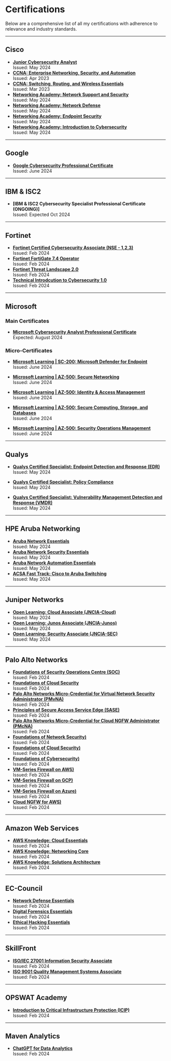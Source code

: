 # Certifications

Below are a comprehensive list of all my certifications with adherence to relevance and industry standards.

---

## Cisco
- **[Junior Cybersecurity Analyst](https://www.credly.com/badges/7dc61d6c-9e1f-44b4-add0-1b3a26873812/public_url)**  
  Issued: May 2024
- **[CCNA: Enterprise Networking, Security, and Automation](https://www.credly.com/badges/421e0dee-b5ce-4e74-abfa-284c42938a40/public_url)**  
  Issued: Apr 2023
- **[CCNA: Switching, Routing, and Wireless Essentials](https://www.credly.com/badges/dc0e8d15-d18a-476b-9814-da20771cf8dc/public_url)**  
  Issued: Mar 2023
- **[Networking Academy: Network Support and Security](https://www.credly.com/badges/fc5e0998-24d6-49f8-ad08-0bff38de0255/public_url)**  
  Issued: May 2024
- **[Networking Academy: Network Defense](https://www.credly.com/badges/05154f0e-fe07-44e6-b6eb-d0c0fa5a3b76/public_url)**  
  Issued: May 2024
- **[Networking Academy: Endpoint Security](https://www.credly.com/badges/2b12ff8d-57eb-47bf-8a73-fa50fb21d50c/public_url)**  
  Issued: May 2024
- **[Networking Academy: Introduction to Cybersecurity](https://www.credly.com/badges/ba9aab2b-a706-4705-a12b-8b9d89ee5d2c/public_url)**  
  Issued: May 2024
  
---

## Google
- **[Google Cybersecurity Professional Certificate](https://drive.google.com/file/d/1BfyJsJEG6PjdR32HL_J1oRmsvaImj1hQ/view?usp=drive_link)**  
  Issued: June 2024

---

## IBM & ISC2
- **[IBM & ISC2 Cybersecurity Specialist Professional Certificate (ONGOING)]**  
  Issued: Expected Oct 2024

---

## Fortinet
- **[Fortinet Certified Cybersecurity Associate (NSE - 1,2,3)](https://drive.google.com/file/d/1yKLGIhgN4ubNKke7a_WIcBAKnu2-s2_X/view?usp=drive_link)**  
  Issued: Feb 2024
- **[Fortinet FortiGate 7.4 Operator](https://www.credly.com/badges/ed91c5b1-2eee-462f-a433-5ca02f4a774a/public_url)**  
  Issued: Feb 2024
- **[Fortinet Threat Landscape 2.0](https://www.credly.com/badges/c85a4d45-470d-4caf-9d40-2f98ba098492/public_url)**  
  Issued: Feb 2024
- **[Technical Introdcution to Cybersecurity 1.0](https://www.credly.com/badges/3d16671a-f2cd-4712-93ac-7c4657ca6a0d/public_url)**  
  Issued: Feb 2024

---

## Microsoft

### Main Certificates
- **[Microsoft Cybersecurity Analyst Professional Certificate](https://drive.google.com/file/d/1aJyZr9vfHpCRsVj7SHhh4NGlCTJ_92V6/view?usp=drive_link)**  
  Expected: August 2024

### Micro-Certificates 
  
- **[Microsoft Learning | SC-200: Microsoft Defender for Endpoint](https://drive.google.com/file/d/1_g0ent0spZp1enDN6jLZis4ITPJpHLPR/view?usp=drive_link)**  
  Issued: June 2024

- **[Microsoft Learning | AZ-500: Secure Networking](https://drive.google.com/file/d/11sWmA2b2WAF0DkuOnvg6Is6pTh_IOARc/view?usp=drive_link)**  
  Issued: June 2024

- **[Microsoft Learning | AZ-500: Identity & Access Management](https://drive.google.com/file/d/1HeU0Bt64ctyTvGWkSuq9E59lY8EJD9oc/view?usp=drive_link)**  
  Issued: June 2024

- **[Microsoft Learning | AZ-500: Secure Computing, Storage, and Databases](https://drive.google.com/file/d/1_g0ent0spZp1enDN6jLZis4ITPJpHLPR/view?usp=drive_link)**  
  Issued: June 2024

- **[Microsoft Learning | AZ-500: Security Operations Management](https://drive.google.com/file/d/1e5tvzm_vp8s8TaCAWLrev2bFTtLxe7Tt/view?usp=drive_link)**  
  Issued: June 2024


---

## Qualys
- **[Qualys Certified Specialist: Endpoint Detection and Response (EDR)](https://drive.google.com/file/d/1PAKhOSkxhHsTJSkZaXb-ID3I6GbV8ig1/view?usp=drive_link)**  
  Issued: May 2024

- **[Qualys Certified Specialist: Policy Compliance](https://drive.google.com/file/d/1MF9Rmb8hlDXxSn8TGz-nyFcaPt-Rqvg6/view?usp=drive_link)**  
  Issued: May 2024

- **[Qualys Certified Specialist: Vulnerability Management Detection and Response (VMDR)](https://drive.google.com/file/d/1Dwze0fljgk-mtO6viOdo9r9lMTZede3U/view?usp=drive_link)**  
  Issued: May 2024

---

## HPE Aruba Networking
- **[Aruba Network Essentials](https://drive.google.com/file/d/18JHuMrUP2pttf2_u7L0N8BrJsWKlzETd/view?usp=drive_link)**  
  Issued: May 2024
- **[Aruba Network Security Essentials](https://drive.google.com/file/d/1Fc_2Jk6ITjZlQ4oZHLpCd66dCBPXV15R/view?usp=drive_link)**  
  Issued: May 2024
- **[Aruba Network Automation Essentials](https://drive.google.com/file/d/1nIAEU9BOMuUarMPZTvYtGabOmlIN-oU4/view?usp=drive_link)**  
  Issued: May 2024
- **[ACSA Fast Track: Cisco to Aruba Switching](https://drive.google.com/file/d/1L2wwGRKNoGXgCS5lrKcP4CUlIxzNiHvX/view?usp=drive_link)**  
  Issued: May 2024

---

## Juniper Networks
- **[Open Learning: Cloud Associate (JNCIA-Cloud)](https://drive.google.com/file/d/19MCNtJP4WQJWRhuz1mULCZr8WySYpCyc/view?usp=drive_link)**  
  Issued: May 2024
- **[Open Learning: Junos Associate (JNCIA-Junos)](https://drive.google.com/file/d/1zpK66KFHSO9VWls3JlkKxBeYsB5xpOFi/view?usp=drive_link)**  
  Issued: May 2024
- **[Open Learning: Security Associate (JNCIA-SEC)](https://drive.google.com/file/d/11NfplKX1Q3rL6YFsYuU2HsoDxO7-yc3_/view?usp=drive_link)**  
  Issued: May 2024

---

## Palo Alto Networks
- **[Foundations of Security Operations Centre (SOC)](https://drive.google.com/file/d/1xtEuKWarJHwlVFHHywndn_CJkLXgtIHe/view?usp=drive_link)**  
  Issued: Feb 2024
- **[Foundations of Cloud Security](https://drive.google.com/file/d/1U5EHDSS5dApO0CleGEhgY0qzBgUMA-R-/view?usp=drive_link)**  
  Issued: Feb 2024
- **[Palo Alto Networks Micro-Credential for Virtual Network Security Administrator (PMvNA)](https://www.credly.com/badges/93113800-60a7-4fc0-8287-98bdb84c5a16/public_url)**  
  Issued: Feb 2024
- **[Principles of Secure Access Service Edge (SASE)](https://drive.google.com/file/d/1t50Q9id3QZOByFUDK8xSW0mBhH8aluri/view?usp=drive_link)**  
  Issued: Feb 2024
- **[Palo Alto Networks Micro-Credential for Cloud NGFW Administrator (PMcNA)](https://www.credly.com/badges/d66e7a70-d472-422f-8192-5cdd202ef5c5/public_url)**  
  Issued: Feb 2024
- **[Foundations of Network Security)](https://drive.google.com/file/d/1n87Ty3Ih_pvOXXu0Z9YhvJkhGoHWEwdH/view?usp=drive_link)**  
  Issued: Feb 2024
- **[Foundations of Cloud Security)](https://drive.google.com/file/d/1U5EHDSS5dApO0CleGEhgY0qzBgUMA-R-/view?usp=drive_link)**  
  Issued: Feb 2024
- **[Foundations of Cybersecurity)](https://drive.google.com/file/d/1PT6TOPgi6nT4FecqKIIXAGCx6sMBsBIp/view?usp=drive_link)**  
  Issued: Feb 2024
- **[VM-Series Firewall on AWS)](https://drive.google.com/file/d/1tMtN_NPTeF8-rCqBxR_1MZpJlTc18JiJ/view?usp=drive_link)**  
  Issued: Feb 2024
- **[VM-Series Firewall on GCP)](https://drive.google.com/file/d/1iJJ24olsZUvm77iQE3pfRPGrOejIOV2r/view?usp=drive_link)**  
  Issued: Feb 2024
- **[VM-Series Firewall on Azure)](https://drive.google.com/file/d/1F8C3Wtxd767nbZn7_ViN9_EaKQpeS48V/view?usp=drive_link)**  
  Issued: Feb 2024
- **[Cloud NGFW for AWS)](https://drive.google.com/file/d/1vFgvBGcEse46cTSzIcarwE1FG9QS0kkl/view?usp=drive_link)**  
  Issued: Feb 2024
  
---

## Amazon Web Services
- **[AWS Knowledge: Cloud Essentials](#)**  
  Issued: Feb 2024
- **[AWS Knowledge: Networking Core](#)**  
  Issued: Feb 2024
- **[AWS Knowledge: Solutions Architecture](#)**  
  Issued: Feb 2024

---

## EC-Council
- **[Network Defense Essentials](#)**  
  Issued: Feb 2024
- **[Digital Forensics Essentials](#)**  
  Issued: Feb 2024
- **[Ethical Hacking Essentials](#)**  
  Issued: Feb 2024

---

## SkillFront
- **[ISO/IEC 27001 Information Security Associate](https://drive.google.com/file/d/1KFUgA7unjo3kkwE3y1kplyXD4vrR-awX/view?usp=drive_link)**  
  Issued: Feb 2024
- **[ISO 9001 Quality Management Systems Associate](https://drive.google.com/file/d/1H4IhbFAx_OCIvaCs5V9JEfhNVyuE2ZHl/view?usp=drive_link)**  
  Issued: Feb 2024

---

## OPSWAT Academy
- **[Introduction to Critical Infrastructure Protection (ICIP)](#)**  
  Issued: Feb 2024

---

## Maven Analytics
- **[ChatGPT for Data Analytics](#)**  
  Issued: Feb 2024
